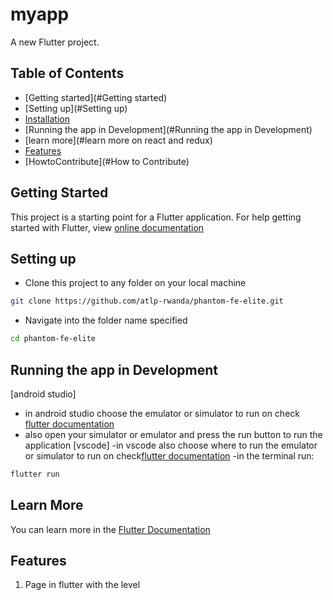 # myapp

A new Flutter project.
## Table of Contents

- [Getting started](#Getting started)
- [Setting up](#Setting up)
- [Installation](#installation)
- [Running the app in Development](#Running the app in Development)
- [learn more](#learn more on react and redux)
- [Features](#Features)
- [HowtoContribute](#How to Contribute)

## Getting Started

This project is a starting point for a Flutter application.
For help getting started with Flutter, view [online documentation](https://flutter.dev/docs)

## Setting up

- Clone this project to any folder on your local machine

```bash
git clone https://github.com/atlp-rwanda/phantom-fe-elite.git
```

- Navigate into the folder name specified

```bash
cd phantom-fe-elite
```
## Running the app in Development
[android studio]
- in android studio choose the emulator or simulator to run on check [flutter documentation](https://docs.flutter.dev/get-started/install/macos)
- also open your simulator or emulator and press the run button to run the application
[vscode]
-in vscode also choose where to run the emulator or simulator to run on check[flutter documentation](https://docs.flutter.dev/get-started/install/macos)
-in the terminal run:
```bash
flutter run
```
## Learn More

You can learn more in the [Flutter Documentation](https://docs.flutter.dev/whats-new)


## Features

1. Page in flutter with the level



